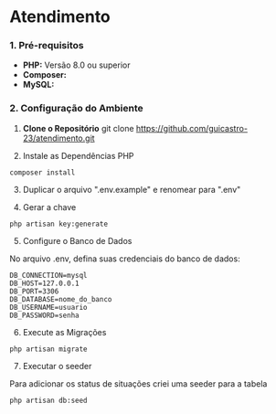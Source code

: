 # Atendimento 

### 1. Pré-requisitos

- **PHP:** Versão 8.0 ou superior
- **Composer:** 
- **MySQL:** 


### 2. Configuração do Ambiente

1. **Clone o Repositório**
    git clone https://github.com/guicastro-23/atendimento.git

2. Instale as Dependências PHP

```
composer install 
```

3. Duplicar o arquivo ".env.example" e renomear para ".env"

4. Gerar a chave 

```
php artisan key:generate
```
5. Configure o Banco de Dados

No arquivo .env, defina suas credenciais do banco de dados:

    DB_CONNECTION=mysql
    DB_HOST=127.0.0.1
    DB_PORT=3306
    DB_DATABASE=nome_do_banco
    DB_USERNAME=usuario
    DB_PASSWORD=senha

6. Execute as Migrações

```
php artisan migrate
```

7. Executar o seeder 

Para adicionar os status de situações criei uma seeder para a tabela 

```
php artisan db:seed       
```


  